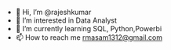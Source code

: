 - 👋 Hi, I’m @rajeshkumar
- 👀 I’m interested in Data Analyst
- 🌱 I’m currently learning SQL, Python,Powerbi
- 📫 How to reach me rmasam1312@gmail.com

<!---
rajeshkumar1312/rajeshkumar1312 is a ✨ special ✨ repository because its `README.md` (this file) appears on your GitHub profile.
You can click the Preview link to take a look at your changes.
--->
